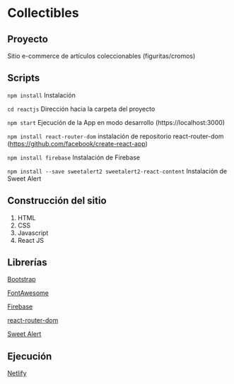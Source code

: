 # Collectibles

## Proyecto

Sitio e-commerce de artículos coleccionables (figuritas/cromos)

## Scripts

`npm install`
Instalación

`cd reactjs`
Dirección hacia la carpeta del proyecto

`npm start`
Ejecución de la App en modo desarrollo (https://localhost:3000)

`npm install react-router-dom`
instalación de repositorio react-router-dom (https://github.com/facebook/create-react-app) 

`npm install firebase`
Instalación de Firebase

`npm install --save sweetalert2 sweetalert2-react-content`
Instalación de Sweet Alert

## Construcción del sitio

1. HTML
2. CSS
3. Javascript
4. React JS 

## Librerías

[Bootstrap](https://getbootstrap.com/)

[FontAwesome](https://fontawesome.com/)

[Firebase](https://firebase.google.com/)

[react-router-dom](https://github.com/facebook/create-react-app) 

[Sweet Alert](https://sweetalert2.github.io/)

## Ejecución

[Netlify](https://collectibles-alan-reale.netlify.app/)

